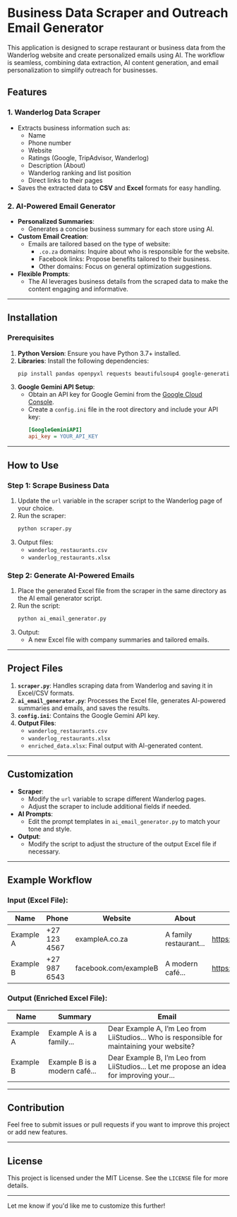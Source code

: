 # **Business Data Scraper and Outreach Email Generator**

This application is designed to scrape restaurant or business data from the Wanderlog website and create personalized emails using AI. The workflow is seamless, combining data extraction, AI content generation, and email personalization to simplify outreach for businesses.

## **Features**
### **1. Wanderlog Data Scraper**
- Extracts business information such as:
  - Name
  - Phone number
  - Website
  - Ratings (Google, TripAdvisor, Wanderlog)
  - Description (About)
  - Wanderlog ranking and list position
  - Direct links to their pages
- Saves the extracted data to **CSV** and **Excel** formats for easy handling.

### **2. AI-Powered Email Generator**
- **Personalized Summaries**: 
  - Generates a concise business summary for each store using AI.
- **Custom Email Creation**:
  - Emails are tailored based on the type of website:
    - `.co.za` domains: Inquire about who is responsible for the website.
    - Facebook links: Propose benefits tailored to their business.
    - Other domains: Focus on general optimization suggestions.
- **Flexible Prompts**:
  - The AI leverages business details from the scraped data to make the content engaging and informative.

---

## **Installation**

### **Prerequisites**
1. **Python Version**: Ensure you have Python 3.7+ installed.
2. **Libraries**: Install the following dependencies:
   ```bash
   pip install pandas openpyxl requests beautifulsoup4 google-generativeai
   ```
3. **Google Gemini API Setup**:
   - Obtain an API key for Google Gemini from the [Google Cloud Console](https://console.cloud.google.com/).
   - Create a `config.ini` file in the root directory and include your API key:
     ```ini
     [GoogleGeminiAPI]
     api_key = YOUR_API_KEY
     ```

---

## **How to Use**

### **Step 1: Scrape Business Data**
1. Update the `url` variable in the scraper script to the Wanderlog page of your choice.
2. Run the scraper:
   ```bash
   python scraper.py
   ```
3. Output files:
   - `wanderlog_restaurants.csv`
   - `wanderlog_restaurants.xlsx`

### **Step 2: Generate AI-Powered Emails**
1. Place the generated Excel file from the scraper in the same directory as the AI email generator script.
2. Run the script:
   ```bash
   python ai_email_generator.py
   ```
3. Output:
   - A new Excel file with company summaries and tailored emails.

---

## **Project Files**
1. **`scraper.py`**: Handles scraping data from Wanderlog and saving it in Excel/CSV formats.
2. **`ai_email_generator.py`**: Processes the Excel file, generates AI-powered summaries and emails, and saves the results.
3. **`config.ini`**: Contains the Google Gemini API key.
4. **Output Files**:
   - `wanderlog_restaurants.csv`
   - `wanderlog_restaurants.xlsx`
   - `enriched_data.xlsx`: Final output with AI-generated content.

---

## **Customization**
- **Scraper**:
  - Modify the `url` variable to scrape different Wanderlog pages.
  - Adjust the scraper to include additional fields if needed.
- **AI Prompts**:
  - Edit the prompt templates in `ai_email_generator.py` to match your tone and style.
- **Output**:
  - Modify the script to adjust the structure of the output Excel file if necessary.

---

## **Example Workflow**
### **Input (Excel File)**:
| Name       | Phone         | Website               | About                      | Link                           |
|------------|---------------|-----------------------|----------------------------|--------------------------------|
| Example A  | +27 123 4567  | exampleA.co.za        | A family restaurant...     | https://wanderlog.com/...      |
| Example B  | +27 987 6543  | facebook.com/exampleB | A modern café...           | https://wanderlog.com/...      |

### **Output (Enriched Excel File)**:
| Name       | Summary                          | Email                                                                                       |
|------------|----------------------------------|---------------------------------------------------------------------------------------------|
| Example A  | Example A is a family...         | Dear Example A, I’m Leo from LiiStudios... Who is responsible for maintaining your website? |
| Example B  | Example B is a modern café...    | Dear Example B, I’m Leo from LiiStudios... Let me propose an idea for improving your...    |

---

## **Contribution**
Feel free to submit issues or pull requests if you want to improve this project or add new features.

---

## **License**
This project is licensed under the MIT License. See the `LICENSE` file for more details.

---

Let me know if you'd like me to customize this further!